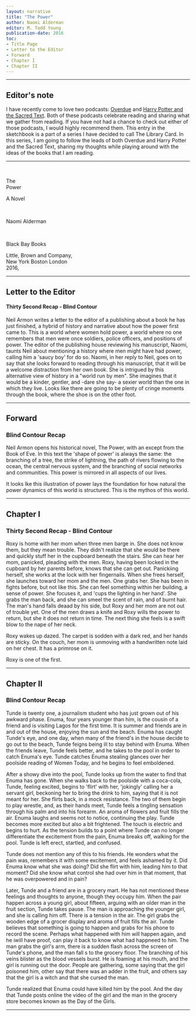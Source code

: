 ```yaml
---
layout: narrative
title: "The Power"
author: Naomi Alderman
editor: M. Todd Young
publication-date: 2016
toc:
- Title Page
- Letter to the Editor
- Forward
- Chapter I
- Chapter II
---
```


---

## Editor's note

I have recently come to love two podcasts: [Overdue](https://overduepodcast.com/) and [Harry Potter and the Sacred Text](https://www.harrypottersacredtext.com/). Both of these podcasts celebrate reading and sharing what we gather from reading. If you have not had a chance to check out either of those podcasts, I would highly recommend them. This entry in the sketchbook is a part of a series I have decided to call The Library Card. In this series, I am going to follow the leads of both Overdue and Harry Potter and the Sacred Text, sharing my thoughts while playing around with the ideas of the books that I am reading.

---

<a id="title-page" />

<br>
<p></p>
<p class="centered larger">The<br>Power<br></p>
<p class="centered medium">A Novel</p>

<br>
<p class="centered larger">Naomi Alderman</p>
<br>

<p class="centered">Black Bay Books</p>
<p class="centered small">Little, Brown and Company,<br>New York Boston London<br>2016,<br></p>

---

## Letter to the Editor

#### Thirty Second Recap - Blind Contour

Neil Armon writes a letter to the editor of a publishing about a book he has just finished, a
hybrid of history and narrative about how the power first came to. This is a world where women
hold power, a world where no one remembers that men were once soldiers, police officers, and 
positions of power. The editor of the publishing house reviewing his manuscript, Naomi, taunts 
Neil about mentioning a history where men might have had power, calling him a 'saucy boy' for do so.
Naomi, in her reply to Neil, goes on to say that she looks forward to reading through his manuscript,
that it will be a welcome distraction from her own book. She is intrigued by this alternative view of 
history in a "world run by men". She imagines that it would be a kinder, gentler, and -dare she say- a 
sexier world than the one in which they live. Looks like there are going to be plenty of cringe moments 
through the book, where the shoe is on the other foot.

---

## Forward

### Blind Contour Recap

Neil Armon opens his historical novel, The Power, with an except from the Book of Eve. In this text the
'shape of power' is always the same: the branching of a tree, the strike of lightning, the path of rivers
flowing to the ocean, the central nervous system, and the branching of social networks and communities. 
This power is mirrored in all aspects of our lives. 

It looks lke this illustration of power lays the foundation for how natural the power dynamics of this world
is structured. This is the mythos of this world.

---

## Chapter I

### Thirty Second Recap - Blind Contour

Roxy is home with her mom when three men barge in. She does not know them, but they mean trouble. They didn't 
realize that she would be there and quickly stuff her in the cupboard beneath the stairs. She can hear her mom,
panicked, pleading with the men. Roxy, having been locked in the cupboard by her parents before, knows that she
can get out. Panickiing herself, she works at the lock with her fingernails. When she frees herself, she launches 
toward her mom and the men. One grabs her. She has been in fights before, but not like this. She can feel something 
within her building, a sense of power. She focuses it, and 'cups the lighting in her hand'. She grabs the man back, 
and she can smeel the scent of rain, and of burnt hair. The man's hand falls deaad by his side, but Roxy and her mom 
are not out of trouble yet. One of the men draws a knife and Roxy wills the power to return, but she it does not 
return in time. The next thing she feels is a swift blow to the nape of her neck.

Roxy wakes up dazed. The carpet is sodden with a dark red, and her hands are sticky. On the couch, her mom is unmoving with a handwritten note laid on her chest. It has a primrose on it.

Roxy is one of the first.

---

## Chapter II

### Blind Contour Recap

Tunde is twenty one, a journalism student who has just grown out of his awkward phase. Enuma, four years younger than him, is the cousin of a friend and is visiting Lagos for the first time. It is summer and friends are in and out
of the house, enjoying the sun and the beach. Enuma has caught Tunde's eye, and one day, when many of the friend's in the house decide to go out to the beach, Tunde feigns being ill to stay behind with Enuma. When the friends leave, Tunde feels better, and he takes to the pool in order to catch Enuma's eye. Tunde catches Enuma stealing glances over her poolside reading of Women Today, and he begins to feel emboldened. 

After a showy dive into the pool, Tunde looks up from the water to find that Enuma has gone. When she walks back to the poolside with a coca-cola, Tunde, feeling excited, begins to 'flirt' with her, 'jokingly' calling her a servant girl, beckoning her to bring the drink to him, saying that it is not meant for her. She flirts back, in a mock resistance. The two of them begin to play wrestle, and, as their hands meet, Tunde feels a tingling sensation through his palm and into his forearm. An aroma of flowers and fruit fills the air. Enuma laughs and seems not to notice, continuing the play. Tunde becomes more excited but also a bit frightened. The touch is electric and begins to hurt. As the tension builds to a point where Tunde can no longer differentiate the excitement from the pain, Enuma breaks off, walking for the pool. Tunde is left erect, startled, and confused. 

Tunde does not mention any of this to his friends. He wonders what the pain was, remembers it with some excitement, and feels ashamed by it. Did Enuma know what she was doing? Did she flirt with him, leading him to that moment? Did she know what control she had over him in that moment, that he was overpowered and in pain? 

Later, Tunde and a friend are in a grocery mart. He has not mentioned these feelings and thoughts to anyone, though they occupy him. When the pair happen across a young girl, about fifteen, arguing with an older man in the fruit section, Tunde takes pause. The man is approaching the younger girl, and she is calling him off. There is a tension in the air. The girl grabs the wooden edge of a grocer display and aroma of fruit fills the air. Tunde believes that something is going to happen and grabs for his phone to record the scene. Perhaps what happened with him will happen again, and he iwill have proof, can play it back to know what had happneed to him. The man grabs the girl's arm, there is a sudden flash across the screen of Tunde's phone, and the man fall s to the grocery floor. The branching of his veins blister as the blood vessels burst. He is foaming at his mouth, and the girl is running out the door. People are gathering, some saying that the girl poisoned him, other say that there was an adder in the fruit, and others say that the girl is a witch and that she cursed the man. 

Tunde realized that Enuma could have killed him by the pool. And the day that Tunde posts online the video of the girl and the man in the grocery store becomes known as the Day of the Girls.

---